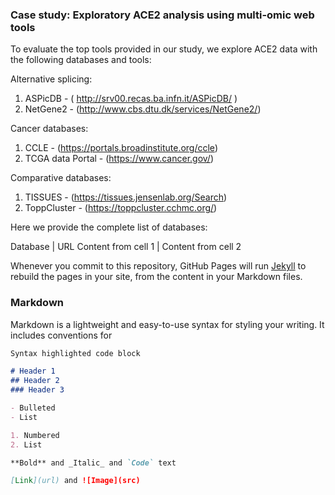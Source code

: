### Case study: Exploratory ACE2 analysis using multi-omic web tools

To evaluate the top tools provided in our study, we explore ACE2 data with the following databases and tools:

Alternative splicing:
1. ASPicDB - ( http://srv00.recas.ba.infn.it/ASPicDB/ )
2. NetGene2 - (http://www.cbs.dtu.dk/services/NetGene2/)

Cancer databases:
1. CCLE - (https://portals.broadinstitute.org/ccle)
2. TCGA data Portal - (https://www.cancer.gov/)

Comparative databases:
1. TISSUES - (https://tissues.jensenlab.org/Search)
2. ToppCluster - (https://toppcluster.cchmc.org/)


Here we provide the complete list of databases:

Database | URL
Content from cell 1 | Content from cell 2

Whenever you commit to this repository, GitHub Pages will run [Jekyll](https://jekyllrb.com/) to rebuild the pages in your site, from the content in your Markdown files.

### Markdown

Markdown is a lightweight and easy-to-use syntax for styling your writing. It includes conventions for

```markdown
Syntax highlighted code block

# Header 1
## Header 2
### Header 3

- Bulleted
- List

1. Numbered
2. List

**Bold** and _Italic_ and `Code` text

[Link](url) and ![Image](src)
```

